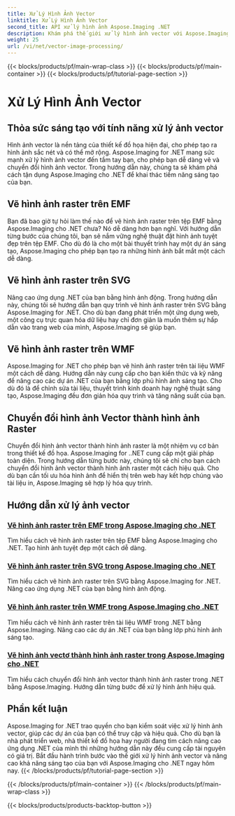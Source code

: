 ```yaml
---
title: Xử Lý Hình Ảnh Vector
linktitle: Xử Lý Hình Ảnh Vector
second_title: API xử lý hình ảnh Aspose.Imaging .NET
description: Khám phá thế giới xử lý hình ảnh vector với Aspose.Imaging cho .NET. Học cách vẽ và chuyển đổi hình ảnh vector một cách dễ dàng. Hãy nâng cao các dự án .NET của bạn ngay hôm nay!
weight: 25
url: /vi/net/vector-image-processing/
---
```


{{< blocks/products/pf/main-wrap-class >}}
{{< blocks/products/pf/main-container >}}
{{< blocks/products/pf/tutorial-page-section >}}

# Xử Lý Hình Ảnh Vector


## Thỏa sức sáng tạo với tính năng xử lý ảnh vector

Hình ảnh vector là nền tảng của thiết kế đồ họa hiện đại, cho phép tạo ra hình ảnh sắc nét và có thể mở rộng. Aspose.Imaging for .NET mang sức mạnh xử lý hình ảnh vector đến tầm tay bạn, cho phép bạn dễ dàng vẽ và chuyển đổi hình ảnh vector. Trong hướng dẫn này, chúng ta sẽ khám phá cách tận dụng Aspose.Imaging cho .NET để khai thác tiềm năng sáng tạo của bạn.

## Vẽ hình ảnh raster trên EMF

Bạn đã bao giờ tự hỏi làm thế nào để vẽ hình ảnh raster trên tệp EMF bằng Aspose.Imaging cho .NET chưa? Nó dễ dàng hơn bạn nghĩ. Với hướng dẫn từng bước của chúng tôi, bạn sẽ nắm vững nghệ thuật đặt hình ảnh tuyệt đẹp trên tệp EMF. Cho dù đó là cho một bài thuyết trình hay một dự án sáng tạo, Aspose.Imaging cho phép bạn tạo ra những hình ảnh bắt mắt một cách dễ dàng.

## Vẽ hình ảnh raster trên SVG

Nâng cao ứng dụng .NET của bạn bằng hình ảnh động. Trong hướng dẫn này, chúng tôi sẽ hướng dẫn bạn quy trình vẽ hình ảnh raster trên SVG bằng Aspose.Imaging for .NET. Cho dù bạn đang phát triển một ứng dụng web, một công cụ trực quan hóa dữ liệu hay chỉ đơn giản là muốn thêm sự hấp dẫn vào trang web của mình, Aspose.Imaging sẽ giúp bạn.

## Vẽ hình ảnh raster trên WMF

Aspose.Imaging for .NET cho phép bạn vẽ hình ảnh raster trên tài liệu WMF một cách dễ dàng. Hướng dẫn này cung cấp cho bạn kiến thức và kỹ năng để nâng cao các dự án .NET của bạn bằng lớp phủ hình ảnh sáng tạo. Cho dù đó là để chỉnh sửa tài liệu, thuyết trình kinh doanh hay nghệ thuật sáng tạo, Aspose.Imaging đều đơn giản hóa quy trình và tăng năng suất của bạn.

## Chuyển đổi hình ảnh Vector thành hình ảnh Raster

Chuyển đổi hình ảnh vector thành hình ảnh raster là một nhiệm vụ cơ bản trong thiết kế đồ họa. Aspose.Imaging for ..NET cung cấp một giải pháp toàn diện. Trong hướng dẫn từng bước này, chúng tôi sẽ chỉ cho bạn cách chuyển đổi hình ảnh vector thành hình ảnh raster một cách hiệu quả. Cho dù bạn cần tối ưu hóa hình ảnh để hiển thị trên web hay kết hợp chúng vào tài liệu in, Aspose.Imaging sẽ hợp lý hóa quy trình.

## Hướng dẫn xử lý ảnh vector
### [Vẽ hình ảnh raster trên EMF trong Aspose.Imaging cho .NET](./draw-raster-image-on-emf/)
Tìm hiểu cách vẽ hình ảnh raster trên tệp EMF bằng Aspose.Imaging cho .NET. Tạo hình ảnh tuyệt đẹp một cách dễ dàng.
### [Vẽ hình ảnh raster trên SVG trong Aspose.Imaging cho .NET](./draw-raster-image-on-svg/)
Tìm hiểu cách vẽ hình ảnh raster trên SVG bằng Aspose.Imaging for .NET. Nâng cao ứng dụng .NET của bạn bằng hình ảnh động.
### [Vẽ hình ảnh raster trên WMF trong Aspose.Imaging cho .NET](./draw-raster-image-on-wmf/)
Tìm hiểu cách vẽ hình ảnh raster trên tài liệu WMF trong .NET bằng Aspose.Imaging. Nâng cao các dự án .NET của bạn bằng lớp phủ hình ảnh sáng tạo.
### [Vẽ hình ảnh vectơ thành hình ảnh raster trong Aspose.Imaging cho .NET](./draw-vector-image-to-raster-image/)
Tìm hiểu cách chuyển đổi hình ảnh vector thành hình ảnh raster trong .NET bằng Aspose.Imaging. Hướng dẫn từng bước để xử lý hình ảnh hiệu quả.

## Phần kết luận

Aspose.Imaging for .NET trao quyền cho bạn kiểm soát việc xử lý hình ảnh vector, giúp các dự án của bạn có thể truy cập và hiệu quả. Cho dù bạn là nhà phát triển web, nhà thiết kế đồ họa hay người đang tìm cách nâng cao ứng dụng .NET của mình thì những hướng dẫn này đều cung cấp tài nguyên có giá trị. Bắt đầu hành trình bước vào thế giới xử lý hình ảnh vector và nâng cao khả năng sáng tạo của bạn với Aspose.Imaging cho .NET ngay hôm nay.
{{< /blocks/products/pf/tutorial-page-section >}}

{{< /blocks/products/pf/main-container >}}
{{< /blocks/products/pf/main-wrap-class >}}

{{< blocks/products/products-backtop-button >}}
